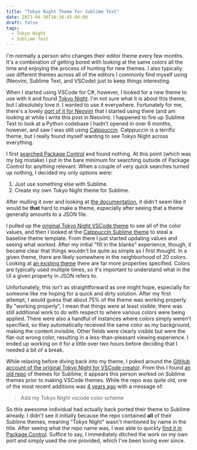 ```yaml
---
title: "Tokyo Night Theme For Sublime Text"
date: 2023-04-30T16:36:45-04:00
draft: false
tags:
  - Tokyo Night
  - Sublime Text
---
```


I'm normally a person who changes their editor theme every few months. It's a combination of getting bored with looking at the same colors all the time and enjoying the process of hunting for new themes. I also typically use different themes across all of the editors I commonly find myself using (Neovim, Sublime Text, and VSCode) just to keep things interesting.

When I started using VSCode for C#, however, I looked for a new theme to use with it and found [Tokyo Night](https://github.com/enkia/tokyo-night-vscode-theme). I'm not sure what it is about this theme, but I absolutely love it. I wanted to use it everywhere. Fortunately for me, there's a lovely [port of it for Neovim](https://github.com/folke/tokyonight.nvim) that I started using there (and am looking at while I write this post in Neovim). I happened to fire up Sublime Text to look at a Python codebase I hadn't opened in over 6 months, however, and saw I was still using [Catppuccin](https://github.com/catppuccin/sublime-text). Catppuccin is a terrific theme, but I really found myself wanting to see Tokyo Night across everything.

I first [searched Package Control](https://packagecontrol.io/search/tokyo) and found nothing. At this point (which was my big mistake) I put in the bare minimum for searching outside of Package Control for anything relevant. When a couple of very quick searches turned up nothing, I decided my only options were:

1. Just use something else with Sublime.
2. Create my own Tokyo Night theme for Sublime.

After mulling it over and looking at [the documentation](https://www.sublimetext.com/docs/themes.html), it didn't seem like it would be **that** hard to make a theme, especially after seeing that a theme generally amounts to a JSON file.

I pulled up the [original Tokyo Night VSCode theme](https://github.com/enkia/tokyo-night-vscode-theme) to see all of the color values, and then I looked at the [Catppuccin Sublime theme](https://github.com/catppuccin/sublime-text/blob/main/Catppuccin%20Frappe.sublime-color-scheme) to steal a baseline theme template. From there I just started updating values and seeing what worked. After my initial "fill in the blanks" experience, though, it became clear that things wouldn't be quite as simple as I first thought. In a given theme, there are likely somewhere in the neighborhood of 20 colors. Looking at [an existing theme](https://github.com/catppuccin/sublime-text/blob/main/Catppuccin%20Frappe.sublime-color-scheme) there are far more properties specified. Colors are typically used multiple times, so it's important to understand what in the UI a given property in JSON refers to.

Unfortunately, this isn't as straightforward as one might hope, especially for someone like me hoping for a quick and dirty solution. After my first attempt, I would guess that about 75% of the theme was working properly. By "working properly", I mean that things were at least visible; there was still additional work to do with respect to where various colors were being applied. There were also a handful of instances where colors simply weren't specified, so they automatically received the same color as my background, making the content invisible. Other fields were clearly visible but were the flat-out wrong color, resulting in a less-than-pleasant viewing experience. I ended up working on it for a little over two hours before deciding that I needed a bit of a break.

While relaxing before diving back into my theme, I poked around the [GitHub account of the original Tokyo Night for VSCode creator](https://github.com/enkia). From this I found [an old repo](https://github.com/enkia/enki-theme) of themes for Sublime; it appears this person worked on Sublime themes prior to making VSCode themes. While the repo was quite old, one of the most recent additions was [4 years ago](https://github.com/enkia/enki-theme/commit/8ef6029e2c904f6b1dbb8bd82d6158fe83effa23) with a message of:

> Add my Tokyo Night vscode color scheme

So this awesome individual had actually back ported their theme to Sublime already. I didn't see it initially because the repo contained **all** of their Sublime themes, meaning "Tokyo Night" wasn't mentioned by name in the title. After seeing what the repo name was, I was able to quickly [find it in Package Control](https://packagecontrol.io/packages/Enki%20Theme). Suffice to say, I immediately ditched the work on my own port and simply used the one provided, which I've been loving ever since.
